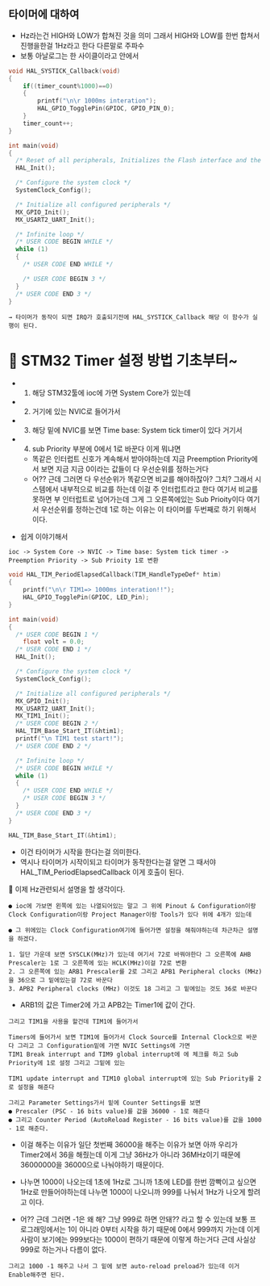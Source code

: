 ## 타이머에 대하여
- Hz라는건 HIGH와 LOW가 합쳐진 것을 의미 그래서 HIGH와 LOW를 한번 합쳐서 진행을한걸 1Hz라고 한다 다른말로 주파수
- 보통 아날로그는 한 사이클이라고 안에서


```c
void HAL_SYSTICK_Callback(void)
{
	if((timer_count%1000)==0)
	{
		printf("\n\r 1000ms interation");
		HAL_GPIO_TogglePin(GPIOC, GPIO_PIN_0);
	}
	timer_count++;
}

int main(void)
{
  /* Reset of all peripherals, Initializes the Flash interface and the Systick. */
  HAL_Init();

  /* Configure the system clock */
  SystemClock_Config();

  /* Initialize all configured peripherals */
  MX_GPIO_Init();
  MX_USART2_UART_Init();

  /* Infinite loop */
  /* USER CODE BEGIN WHILE */
  while (1)
  {
    /* USER CODE END WHILE */

    /* USER CODE BEGIN 3 */
  }
  /* USER CODE END 3 */
}
```
	→ 타이머가 동작이 되면 IRQ가 호출되기전에 HAL_SYSTICK_Callback 해당 이 함수가 실행이 된다.



# 📌 STM32 Timer 설정 방법 기초부터~
 - 1. 해당 STM32툴에 ioc에 가면 System Core가 있는데 
 - 2. 거기에 있는 NVIC로 들어가서 
 - 3. 해당 밑에 NVIC를 보면 Time base: System tick timer이 있다 거기서
 - 4. sub Priority 부분에 0에서 1로 바꾼다 이게 뭐냐면
	- 똑같은 인터럽트 신호가 계속해서 받아야하는데 지금 Preemption Priority에서 보면 지금 지금 0이라는 값들이 다 우선순위를 정하는거다
	- 어?? 근데 그러면 다 우선순위가 똑같으면 비교를 해야하잖아? 그치? 그래서 시스템에서 내부적으로 비교를 하는데 이걸 주 인터럽트라고 한다 여기서 비교를 못하면 부 인터럽트로 넘어가는데 그게 그 오른쪽에있는 Sub Prioity이다 여기서 우선순위를 정하는건데 1로 하는 이유는 이 타이머를 두번째로 하기 위해서이다. 

- 쉽게 이야기해서
```
ioc -> System Core -> NVIC -> Time base: System tick timer -> Preemption Priority -> Sub Prioity 1로 변환
```

```c
void HAL_TIM_PeriodElapsedCallback(TIM_HandleTypeDef* htim)
{
	printf("\n\r TIM1=> 1000ms interation!!");
	HAL_GPIO_TogglePin(GPIOC, LED_Pin);
}

int main(void)
{
  /* USER CODE BEGIN 1 */
	float volt = 0.0;
  /* USER CODE END 1 */
  HAL_Init();

  /* Configure the system clock */
  SystemClock_Config();

  /* Initialize all configured peripherals */
  MX_GPIO_Init();
  MX_USART2_UART_Init();
  MX_TIM1_Init();
  /* USER CODE BEGIN 2 */
  HAL_TIM_Base_Start_IT(&htim1);
  printf("\n TIM1 test start!");
  /* USER CODE END 2 */

  /* Infinite loop */
  /* USER CODE BEGIN WHILE */
  while (1)
  {
    /* USER CODE END WHILE */
    /* USER CODE BEGIN 3 */
  }
  /* USER CODE END 3 */
}
```

```c
HAL_TIM_Base_Start_IT(&htim1);
```
- 이건 타이머가 시작을 한다는걸 의미한다. 
- 역시나 타이머가 시작이되고 타이머가 동작한다는걸 알면 그 때서야 HAL_TIM_PeriodElapsedCallback 이게 호출이 된다.

📌 이제 Hz관련되서 설명을 할 생각이다.
```
● ioc에 가보면 왼쪽에 있는 나열되어있는 말고 그 위에 Pinout & Configuration이랑 Clock Configuration이랑 Project Manager이랑 Tools가 있다 위에 4개가 있는데

● 그 위에있는 Clock Configuration여기에 들어가면 설정을 해줘야하는데 차근차근 설명을 하겠다.

1. 일단 가운데 보면 SYSCLK(MHz)가 있는데 여기서 72로 바꿔야한다 그 오른쪽에 AHB Prescaler는 1로 그 오른쪽에 있는 HCLK(MHz)이걸 72로 변환
2. 그 오른쪽에 있는 ARB1 Prescaler를 2로 그리고 APB1 Peripheral clocks (MHz)을 36으로 그 밑에있는걸 72로 바꾼다
3. APB2 Peripheral clocks (MHz) 이것도 18 그리고 그 밑에있는 것도 36로 바꾼다
```
- ARB1의 값은 Timer2에 가고 APB2는 Timer1에 값이 간다.
```
그리고 TIM1을 사용을 할건데 TIM1에 들어가서 
```


```
Timers에 들어가서 보면 TIM1에 들어가서 Clock Source를 Internal Clock으로 바꾼다 그리고 그 Configuration밑에 가면 NVIC Settings에 가면 
TIM1 Break interrupt and TIM9 global interrupt에 에 체크를 하고 Sub Priority에 1로 설정 그리고 그밑에 있는

TIM1 update interrupt and TIM10 global interrupt에 있는 Sub Priority를 2로 설정을 해준다
```
```
그리고 Parameter Settings가서 밑에 Counter Settings를 보면 
● Prescaler (PSC - 16 bits value)를 값을 36000 - 1로 해준다
● 그리고 Counter Period (AutoReload Register - 16 bits value)를 값을 1000 - 1로 해준다.
```
- 이걸 해주는 이유가 일단 첫번째 36000을 해주는 이유가 보면 아까 우리가 Timer2에서 36을 해줬는데 이게 그냥 36Hz가 아니라 36MHz이기 때문에 36000000을 36000으로 나눠야하기 때문이다.
- 나누면 1000이 나오는데 1초에 1Hz로 그니까 1초에 LED를 한번 깜빡이고 싶으면 1Hz로 만들어야하는데 나누면 1000이 나오니까 999를 나눠서 1Hz가 나오게 할려고 이다.

- 어?? 근데 그러면 -1은 왜 해? 그냥 999로 하면 안돼?? 라고 할 수 있는데 보통 프로그래밍에서는 1이 아니라 0부터 시작을 하기 때문에 0에서 999까지 가는데 이게 사람이 보기에는 999보다는 1000이 편하기 때문에 이렇게 하는거다 근데 사실상 999로 하는거나 다름이 없다. 


```
그리고 1000 -1 해주고 나서 그 밑에 보면 auto-reload preload가 있는데 이거 Enable해주면 된다.
```